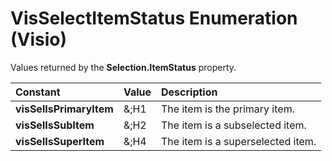 
# VisSelectItemStatus Enumeration (Visio)

Values returned by the  **Selection.ItemStatus** property.



|**Constant**|**Value**|**Description**|
|:-----|:-----|:-----|
| **visSelIsPrimaryItem**|&;H1|The item is the primary item.|
| **visSelIsSubItem**|&;H2|The item is a subselected item.|
| **visSelIsSuperItem**|&;H4|The item is a superselected item.|
